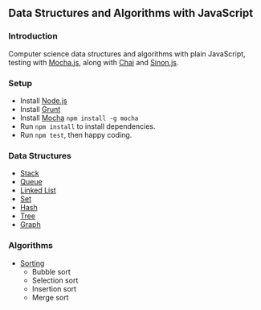 ## Data Structures and Algorithms with JavaScript

### Introduction
Computer science data structures and algorithms with plain JavaScript, testing with [Mocha.js](http://mochajs.org/), along with [Chai](http://chaijs.com/) and [Sinon.js](http://sinonjs.org/).

### Setup
* Install [Node.js](https://nodejs.org/)
* Install [Grunt](http://gruntjs.com/)
* Install [Mocha](http://mochajs.org/) `npm install -g mocha`
* Run `npm install` to install dependencies.
* Run `npm test`, then happy coding.

### Data Structures
* [Stack](https://github.com/puffsun/js_datastructures_algorithms/tree/master/src/datastructures/stack)
* [Queue](https://github.com/puffsun/js_datastructures_algorithms/tree/master/src/datastructures/queue)
* [Linked List](https://github.com/puffsun/js_datastructures_algorithms/tree/master/src/datastructures/list)
* [Set](https://github.com/puffsun/js_datastructures_algorithms/tree/master/src/datastructures/set)
* [Hash](https://github.com/puffsun/js_datastructures_algorithms/tree/master/src/datastructures/hash)
* [Tree](https://github.com/puffsun/js_datastructures_algorithms/tree/master/src/datastructures/tree)
* [Graph](https://github.com/puffsun/js_datastructures_algorithms/tree/master/src/datastructures/graph)

### Algorithms
* [Sorting](https://github.com/puffsun/js_datastructures_algorithms/tree/master/src/algorithms)
    * Bubble sort
    * Selection sort
    * Insertion sort
    * Merge sort

